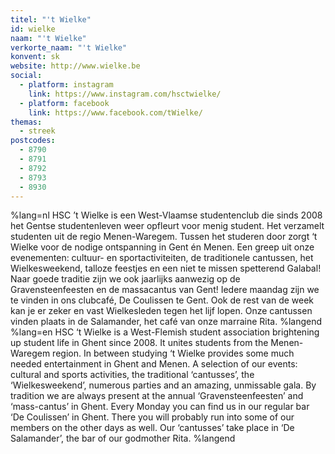 ```yaml
---
titel: "'t Wielke"
id: wielke
naam: "'t Wielke"
verkorte_naam: "'t Wielke"
konvent: sk
website: http://www.wielke.be
social:
  - platform: instagram
    link: https://www.instagram.com/hsctwielke/
  - platform: facebook
    link: https://www.facebook.com/tWielke/
themas:
  - streek
postcodes:
  - 8790
  - 8791
  - 8792
  - 8793
  - 8930
---
```


%lang=nl HSC ’t Wielke is een West-Vlaamse studentenclub die sinds 2008 het Gentse studentenleven weer opfleurt voor menig student. Het verzamelt studenten uit de regio Menen-Waregem.
Tussen het studeren door zorgt ‘t Wielke voor de nodige ontspanning in Gent én Menen. Een greep uit onze evenementen: cultuur- en sportactiviteiten, de traditionele cantussen, het Wielkesweekend, talloze feestjes en een niet te missen spetterend Galabal! Naar goede traditie zijn we ook jaarlijks aanwezig op de Gravensteenfeesten en de massacantus van Gent! Iedere maandag zijn we te vinden in ons clubcafé, De Coulissen te Gent. Ook de rest van de week kan je er zeker en vast Wielkesleden tegen het lijf lopen. Onze cantussen vinden plaats in de Salamander, het café van onze marraine Rita. %langend %lang=en HSC ‘t Wielke is a West-Flemish student association brightening up student life in Ghent since 2008. It unites students from the Menen-Waregem region. In between studying ‘t Wielke provides some much needed entertainment in Ghent and Menen. A selection of our events: cultural and sports activities, the traditional ‘cantusses’, the ‘Wielkesweekend’, numerous parties and an amazing, unmissable gala. By tradition we are always present at the annual ‘Gravensteenfeesten’ and ‘mass-cantus’ in Ghent. Every Monday you can find us in our regular bar ‘De Coulissen’ in Ghent. There you will probably run into some of our members on the other days as well. Our ‘cantusses’ take place in ‘De Salamander’, the bar of our godmother Rita. %langend
